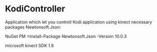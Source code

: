 # KodiController
Application which let you controll Kodi application using kinect 
necessary packages Newtonsoft.Json:

NuGet   PM >Install-Package Newtonsoft.Json -Version 10.0.3


microsoft kinect SDK 1.8

